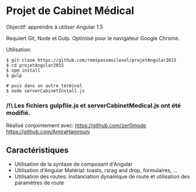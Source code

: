 # Projet de Cabinet Médical 

Objectif: apprendre à utiliser Angular 1.5

Requiert Git, Node et Gulp. Optimisé pour le navigateur Google Chrome.

Utilisation:

	$ git clone https://github.com/remipassmoilesel/projetAngular2015
	$ cd projetAngular2015
	$ npm install
	$ gulp

	# puis dans un autre terminal
	$ node serverCabinetInstall.js

### /!\ Les fichiers gulpfile.js et serverCabinetMedical.js ont été modifié.

Réalisé conjointement avec:
    https://github.com/zer0mode
    https://github.com/AmiraHamrouni

## Caractéristiques
* Utilisation de la syntaxe de composant d'Angular
* Utilisation d'Angular Matérial: toasts, rsrag and drop, formulaires, ...
* Utilisation des routes: instanciation dynamique de route et utilisation des paramètres de route

